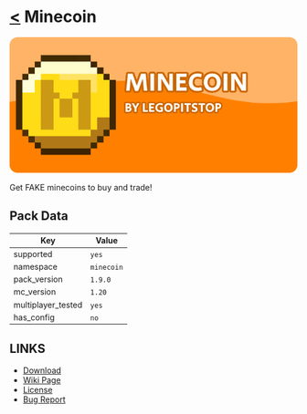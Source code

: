 # [<](../README.md) Minecoin

![alt](banner.png)

Get FAKE minecoins to buy and trade!

## Pack Data

| Key                | Value      |
| ------------------ | ---------- |
| supported          | `yes`      |
| namespace          | `minecoin` |
| pack_version       | `1.9.0`    |
| mc_version         | `1.20`     |
| multiplayer_tested | `yes`      |
| has_config         | `no`       |

## LINKS

- [Download](https://www.curseforge.com/minecraft/customization/minecoin-datapack)
- [Wiki Page](https://github.com/legopitstop/Datapacks/wiki)
- [License](https://license.lpsmods.dev)
- [Bug Report](https://github.com/legopitstop/Datapacks/issues)
